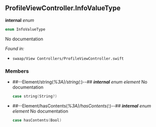 ## ProfileViewController.InfoValueType

**internal** *enum*

```swift
enum InfoValueType
```

No documentation



*Found in:*

* `swaap/View Controllers/ProfileViewController.swift`


### Members



* ##--Element/string(_%3A)/string(_:)--##
	***internal*** *enum element*
	No documentation
	```swift
	case string(String?)
	```

* ##--Element/hasContents(_%3A)/hasContents(_:)--##
	***internal*** *enum element*
	No documentation
	```swift
	case hasContents(Bool)
	```


